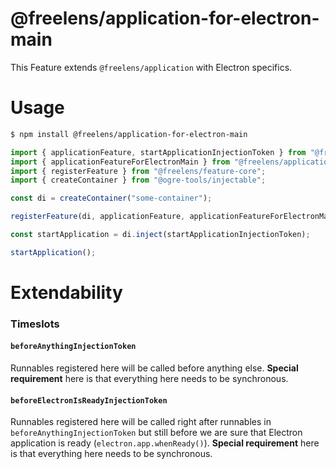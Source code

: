 # @freelens/application-for-electron-main

This Feature extends `@freelens/application` with Electron specifics.

# Usage
```bash
$ npm install @freelens/application-for-electron-main
```

```typescript
import { applicationFeature, startApplicationInjectionToken } from "@freelens/application";
import { applicationFeatureForElectronMain } from "@freelens/application-for-electron-main";
import { registerFeature } from "@freelens/feature-core";
import { createContainer } from "@ogre-tools/injectable";

const di = createContainer("some-container");

registerFeature(di, applicationFeature, applicationFeatureForElectronMain);

const startApplication = di.inject(startApplicationInjectionToken);

startApplication();
```

# Extendability

### Timeslots

#### `beforeAnythingInjectionToken`

Runnables registered here will be called before anything else. **Special requirement** here is that everything here needs to be synchronous.

#### `beforeElectronIsReadyInjectionToken`

Runnables registered here will be called right after runnables in `beforeAnythingInjectionToken` but still before we are sure that Electron application is ready (`electron.app.whenReady()`). **Special requirement** here is that everything here needs to be synchronous.
